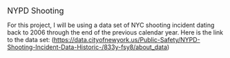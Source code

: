<span style="font-size: 18px;">NYPD Shooting</span>

For this project, I will be using a data set of NYC shooting incident dating back to 2006 through the end of the previous calendar year. Here is the link to the data set: (https://data.cityofnewyork.us/Public-Safety/NYPD-Shooting-Incident-Data-Historic-/833y-fsy8/about_data)


